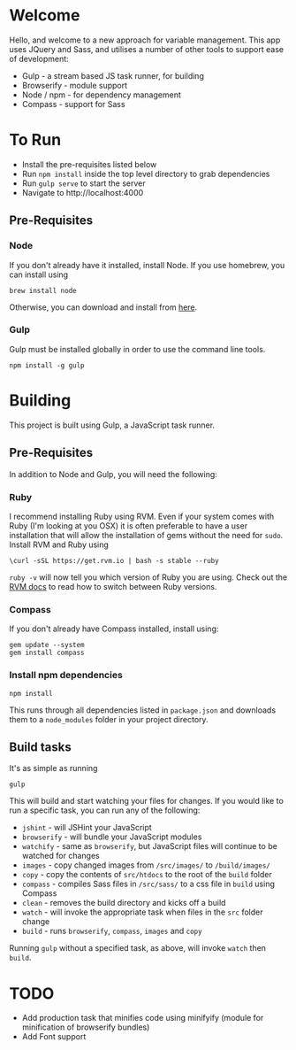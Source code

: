# Welcome

Hello, and welcome to a new approach for variable management. This app uses JQuery and Sass, and utilises a number of other tools to support ease of development:

* Gulp - a stream based JS task runner, for building
* Browserify - module support
* Node / npm - for dependency management
* Compass - support for Sass

# To Run

* Install the pre-requisites listed below
* Run `npm install` inside the top level directory to grab dependencies
* Run `gulp serve` to start the server
* Navigate to http://localhost:4000

## Pre-Requisites

### Node

If you don't already have it installed, install Node. If you use homebrew, you can install using

	brew install node

Otherwise, you can download and install from [here](http://nodejs.org/download/).

### Gulp

Gulp must be installed globally in order to use the command line tools.

	npm install -g gulp

# Building

This project is built using Gulp, a JavaScript task runner.

## Pre-Requisites

In addition to Node and Gulp, you will need the following:

### Ruby

I recommend installing Ruby using RVM. Even if your system comes with Ruby (I'm looking at you OSX) it is often preferable to have a user installation that will allow the installation of gems without the need for `sudo`. Install RVM and Ruby using

	\curl -sSL https://get.rvm.io | bash -s stable --ruby

`ruby -v` will now tell you which version of Ruby you are using. Check out the [RVM docs](http://rvm.io/rvm/basics) to read how to switch between Ruby versions.

### Compass

If you don't already have Compass installed, install using:

	gem update --system
	gem install compass

### Install npm dependencies

	npm install

This runs through all dependencies listed in `package.json` and downloads them to a `node_modules` folder in your project directory.

## Build tasks

It's as simple as running

	gulp

This will build and start watching your files for changes. If you would like to run a specific task, you can run any of the following:

* `jshint` - will JSHint your JavaScript
* `browserify` - will bundle your JavaScript modules
* `watchify` - same as `browserify`, but JavaScript files will continue to be watched for changes
* `images` - copy changed images from `/src/images/` to `/build/images/`
* `copy` - copy the contents of `src/htdocs` to the root of the `build` folder
* `compass` - compiles Sass files in `/src/sass/` to a css file in `build` using Compass
* `clean` - removes the build directory and kicks off a build
* `watch` - will invoke the appropriate task when files in the `src` folder change
* `build` - runs `browserify`, `compass`, `images` and `copy`

Running `gulp` without a specified task, as above, will invoke `watch` then `build`.

# TODO

* Add production task that minifies code using minifyify (module for minification of browserify bundles)
* Add Font support
